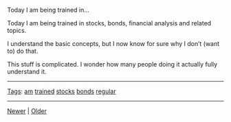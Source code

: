 <!--
title: Today I am being trained in stocks, bonds, financial analysis and related topics. I understand the basic concepts, but I now know for sure why I don&rsquo;t (want to) do that. This stuff is complicated. I wonder how many people doing it actually fully understand it.
date: 2020-06-28T14:49:39.981Z
tags: am, trained, stocks, bonds, regular
-->




Today I am being trained in...
<p>Today I am being trained in stocks, bonds, financial analysis and related topics.</p>

<p>I understand the basic concepts, but I now know for sure why I don&rsquo;t (want to) do that.</p>

<p>This stuff is complicated. I wonder how many people doing it actually fully understand it.</p>

<!--BOTTOM-POST-NAVIGATION-->
---

[Tags](tags.md): [am](tag-am.md) [trained](tag-trained.md) [stocks](tag-stocks.md) [bonds](tag-bonds.md) [regular](tag-regular.md)

---

[Newer](95654403197.md) | [Older](95912758127.md)